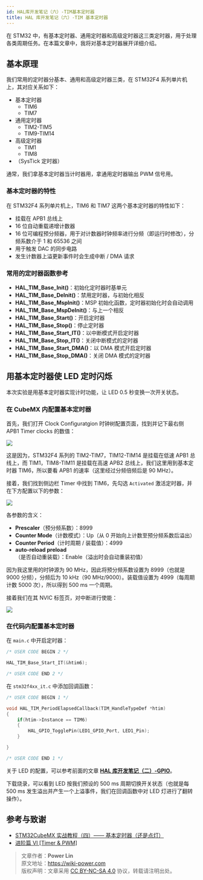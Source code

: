 ```yaml
---
id: HAL库开发笔记（六）-TIM基本定时器
title: HAL 库开发笔记（六）-TIM 基本定时器
---
```


在 STM32 中，有基本定时器、通用定时器和高级定时器这三类定时器，用于处理各类周期任务。在本篇文章中，我将对基本定时器展开详细介绍。

## 基本原理

我们常用的定时器分基本、通用和高级定时器三类，在 STM32F4 系列单片机上，其对应关系如下：

- 基本定时器
  - TIM6
  - TIM7
- 通用定时器
  - TIM2-TIM5
  - TIM9-TIM14
- 高级定时器
  - TIM1
  - TIM8
- （SysTick 定时器）

通常，我们拿基本定时器当计时器用，拿通用定时器输出 PWM 信号用。

### 基本定时器的特性

在 STM32F4 系列单片机上，TIM6 和 TIM7 这两个基本定时器的特性如下：

- 挂载在 APB1 总线上
- 16 位自动重载递增计数器
- 16 位可编程预分频器，用于对计数器时钟频率进行分频（即运行时修改），分频系数介于 1 和 65536 之间
- 用于触发 DAC 的同步电路
- 发生计数器上溢更新事件时会生成中断 / DMA 请求

### 常用的定时器函数参考

- **HAL_TIM_Base_Init()**：初始化定时器时基单元
- **HAL_TIM_Base_DeInit()**：禁用定时器，与初始化相反
- **HAL_TIM_Base_MspInit()**：MSP 初始化函数，定时器初始化时会自动调用
- **HAL_TIM_Base_MspDeInit()**：与上一个相反
- **HAL_TIM_Base_Start()**：开启定时器
- **HAL_TIM_Base_Stop()**：停止定时器
- **HAL_TIM_Base_Start_IT()**：以中断模式开启定时器
- **HAL_TIM_Base_Stop_IT()**：关闭中断模式的定时器
- **HAL_TIM_Base_Start_DMA()**：以 DMA 模式开启定时器
- **HAL_TIM_Base_Stop_DMA()**：关闭 DMA 模式的定时器

## 用基本定时器使 LED 定时闪烁

本次实验是用基本定时器实现计时功能，让 LED 0.5 秒变换一次开关状态。

### 在 CubeMX 内配置基本定时器

首先，我们打开 Clock Configuratgion 时钟树配置页面，找到并记下最右侧 APB1 Timer clocks 的数值：

![](https://wiki-media-1253965369.cos.ap-guangzhou.myqcloud.com/img/20210407152250.png)

这是因为，STM32F4 系列的 TIM2-TIM7，TIM12-TIM14 是挂载在低速 APB1 总线上，而 TIM1，TIM8-TIM11 是挂载在高速 APB2 总线上，我们这里用到基本定时器 TIM6，所以要看 APB1 的速率（这里经过分频倍频后是 90 MHz）。

接着，我们找到侧边栏 Timer 中找到 TIM6，先勾选 `Activated` 激活定时器，并在下方配置以下的参数：

![](https://wiki-media-1253965369.cos.ap-guangzhou.myqcloud.com/img/20210407173136.png)

各参数的含义：

- **Prescaler**（预分频系数）：8999
- **Counter Mode**（计数模式）：Up（从 0 开始向上计数至预分频系数后溢出）
- **Counter Period**（计时周期 / 装载值）：4999
- **auto-reload preload**（是否自动重装载）：Enable（溢出时会自动重装初值）

因为我这里用的时钟源为 90 MHz，因此将预分频系数设置为 8999（也就是 9000 分频），分频后为 10 kHz（90 MHz/9000）。装载值设置为 4999（每周期计数 5000 次），所以得到 500 ms 一个周期。

接着我们在其 NVIC 标签页，对中断进行使能：

![](https://wiki-media-1253965369.cos.ap-guangzhou.myqcloud.com/img/20210407155959.png)

### 在代码内配置基本定时器

在 `main.c` 中开启定时器：

```c title="main.c"
/* USER CODE BEGIN 2 */

HAL_TIM_Base_Start_IT(&htim6);

/* USER CODE END 2 */
```

在 `stm32f4xx_it.c` 中添加回调函数：

```c title="stm32f4xx_it.c"
/* USER CODE BEGIN 1 */

void HAL_TIM_PeriodElapsedCallback(TIM_HandleTypeDef *htim)
{
    if(htim->Instance == TIM6)
    {
        HAL_GPIO_TogglePin(LED1_GPIO_Port, LED1_Pin);
    }

}

/* USER CODE END 1 */
```

关于 LED 的配置，可以参考前面的文章 [**HAL 库开发笔记（二）-GPIO**](https://wiki-power.com/HAL%E5%BA%93%E5%BC%80%E5%8F%91%E7%AC%94%E8%AE%B0%EF%BC%88%E4%BA%8C%EF%BC%89-GPIO)。

下载烧录，可以看到 LED 按我们预设的 500 ms 周期切换开关状态（也就是每 500 ms 发生溢出并产生一个上溢事件，我们在回调函数中对 LED 灯进行了翻转操作）。

## 参考与致谢

- [STM32CubeMX 实战教程（四）—— 基本定时器（还是点灯）](https://blog.csdn.net/weixin_43892323/article/details/104534920)
- [进阶篇 VI [Timer & PWM]](https://alchemicronin.github.io/posts/fd31d369/)

> 文章作者：**Power Lin**  
> 原文地址：<https://wiki-power.com>  
> 版权声明：文章采用 [CC BY-NC-SA 4.0](https://creativecommons.org/licenses/by/4.0/deed.zh) 协议，转载请注明出处。
